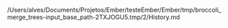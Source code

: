 /Users/alves/Documents/Projetos/Ember/testeEmber/Ember/tmp/broccoli_merge_trees-input_base_path-2TXJOGU5.tmp/2/History.md